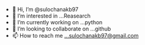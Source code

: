 - 👋 Hi, I’m @sulochanakb97
- 👀 I’m interested in ...Reasearch   
- 🌱 I’m currently working on ...python
- 💞️ I’m looking to collaborate on ...github 
- 📫 How to reach me ...sulochanakb97@gmail.com

<!---
sulochanakb97/sulochanakb97 is a ✨ special ✨ repository because its `README.md` (this file) appears on your GitHub profile.
You can click the Preview link to take a look at your changes.
--->
